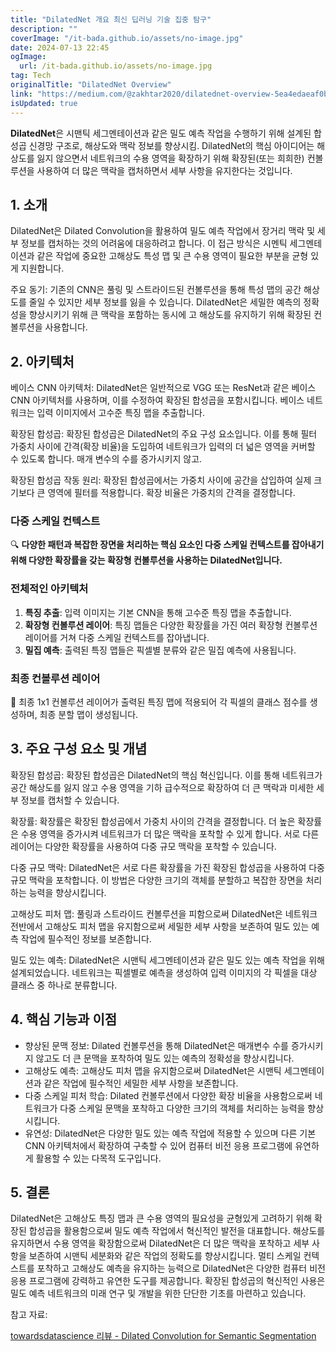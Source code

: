 ```yaml
---
title: "DilatedNet 개요 최신 딥러닝 기술 집중 탐구"
description: ""
coverImage: "/it-bada.github.io/assets/no-image.jpg"
date: 2024-07-13 22:45
ogImage:
  url: /it-bada.github.io/assets/no-image.jpg
tag: Tech
originalTitle: "DilatedNet Overview"
link: "https://medium.com/@zakhtar2020/dilatednet-overview-5ea4edaeaf0b"
isUpdated: true
---
```


**DilatedNet**은 시맨틱 세그멘테이션과 같은 밀도 예측 작업을 수행하기 위해 설계된 합성곱 신경망 구조로, 해상도와 맥락 정보를 향상시킴. DilatedNet의 핵심 아이디어는 해상도를 잃지 않으면서 네트워크의 수용 영역을 확장하기 위해 확장된(또는 희희한) 컨볼루션을 사용하여 더 많은 맥락을 캡처하면서 세부 사항을 유지한다는 것입니다.

## 1. 소개

DilatedNet은 Dilated Convolution을 활용하여 밀도 예측 작업에서 장거리 맥락 및 세부 정보를 캡처하는 것의 어려움에 대응하려고 합니다. 이 접근 방식은 시멘틱 세그멘테이션과 같은 작업에 중요한 고해상도 특성 맵 및 큰 수용 영역이 필요한 부분을 균형 있게 지원합니다.

주요 동기: 기존의 CNN은 풀링 및 스트라이드된 컨볼루션을 통해 특성 맵의 공간 해상도를 줄일 수 있지만 세부 정보를 잃을 수 있습니다. DilatedNet은 세밀한 예측의 정확성을 향상시키기 위해 큰 맥락을 포함하는 동시에 고 해상도를 유지하기 위해 확장된 컨볼루션을 사용합니다.

<!-- cozy-coder - 수평 -->

<ins class="adsbygoogle"
     style="display:block"
     data-ad-client="ca-pub-4877378276818686"
     data-ad-slot="1107185301"
     data-ad-format="auto"
     data-full-width-responsive="true"></ins>

<script>
     (adsbygoogle = window.adsbygoogle || []).push({});
</script>

## 2. 아키텍처

베이스 CNN 아키텍처: DilatedNet은 일반적으로 VGG 또는 ResNet과 같은 베이스 CNN 아키텍처를 사용하며, 이를 수정하여 확장된 합성곱을 포함시킵니다. 베이스 네트워크는 입력 이미지에서 고수준 특징 맵을 추출합니다.

확장된 합성곱: 확장된 합성곱은 DilatedNet의 주요 구성 요소입니다. 이를 통해 필터 가중치 사이에 간격(확장 비율)을 도입하여 네트워크가 입력의 더 넓은 영역을 커버할 수 있도록 합니다. 매개 변수의 수를 증가시키지 않고.

확장된 합성곱 작동 원리: 확장된 합성곱에서는 가중치 사이에 공간을 삽입하여 실제 크기보다 큰 영역에 필터를 적용합니다. 확장 비율은 가중치의 간격을 결정합니다.

<!-- cozy-coder - 수평 -->

<ins class="adsbygoogle"
     style="display:block"
     data-ad-client="ca-pub-4877378276818686"
     data-ad-slot="1107185301"
     data-ad-format="auto"
     data-full-width-responsive="true"></ins>

<script>
     (adsbygoogle = window.adsbygoogle || []).push({});
</script>

### 다중 스케일 컨텍스트

🔍 **다양한 패턴과 복잡한 장면을 처리하는 핵심 요소인 다중 스케일 컨텍스트를 잡아내기 위해 다양한 확장률을 갖는 확장형 컨볼루션을 사용하는 DilatedNet입니다.**

### 전체적인 아키텍처

1. **특징 추출**: 입력 이미지는 기본 CNN을 통해 고수준 특징 맵을 추출합니다.
2. **확장형 컨볼루션 레이어**: 특징 맵들은 다양한 확장률을 가진 여러 확장형 컨볼루션 레이어를 거쳐 다중 스케일 컨텍스트를 잡아냅니다.
3. **밀집 예측**: 출력된 특징 맵들은 픽셀별 분류와 같은 밀집 예측에 사용됩니다.

### 최종 컨볼루션 레이어

🌟 최종 1x1 컨볼루션 레이어가 출력된 특징 맵에 적용되어 각 픽셀의 클래스 점수를 생성하며, 최종 분할 맵이 생성됩니다.

<!-- cozy-coder - 수평 -->

<ins class="adsbygoogle"
     style="display:block"
     data-ad-client="ca-pub-4877378276818686"
     data-ad-slot="1107185301"
     data-ad-format="auto"
     data-full-width-responsive="true"></ins>

<script>
     (adsbygoogle = window.adsbygoogle || []).push({});
</script>

## 3. 주요 구성 요소 및 개념

확장된 합성곱: 확장된 합성곱은 DilatedNet의 핵심 혁신입니다. 이를 통해 네트워크가 공간 해상도를 잃지 않고 수용 영역을 기하 급수적으로 확장하여 더 큰 맥락과 미세한 세부 정보를 캡처할 수 있습니다.

확장률: 확장률은 확장된 합성곱에서 가중치 사이의 간격을 결정합니다. 더 높은 확장률은 수용 영역을 증가시켜 네트워크가 더 많은 맥락을 포착할 수 있게 합니다. 서로 다른 레이어는 다양한 확장률을 사용하여 다중 규모 맥락을 포착할 수 있습니다.

다중 규모 맥락: DilatedNet은 서로 다른 확장률을 가진 확장된 합성곱을 사용하여 다중 규모 맥락을 포착합니다. 이 방법은 다양한 크기의 객체를 분할하고 복잡한 장면을 처리하는 능력을 향상시킵니다.

<!-- cozy-coder - 수평 -->

<ins class="adsbygoogle"
     style="display:block"
     data-ad-client="ca-pub-4877378276818686"
     data-ad-slot="1107185301"
     data-ad-format="auto"
     data-full-width-responsive="true"></ins>

<script>
     (adsbygoogle = window.adsbygoogle || []).push({});
</script>

고해상도 피처 맵: 풀링과 스트라이드 컨볼루션을 피함으로써 DilatedNet은 네트워크 전반에서 고해상도 피처 맵을 유지함으로써 세밀한 세부 사항을 보존하여 밀도 있는 예측 작업에 필수적인 정보를 보존합니다.

밀도 있는 예측: DilatedNet은 시맨틱 세그멘테이션과 같은 밀도 있는 예측 작업을 위해 설계되었습니다. 네트워크는 픽셀별로 예측을 생성하여 입력 이미지의 각 픽셀을 대상 클래스 중 하나로 분류합니다.

## 4. 핵심 기능과 이점

- 향상된 문맥 정보: Dilated 컨볼루션을 통해 DilatedNet은 매개변수 수를 증가시키지 않고도 더 큰 문맥을 포착하여 밀도 있는 예측의 정확성을 향상시킵니다.
- 고해상도 예측: 고해상도 피처 맵을 유지함으로써 DilatedNet은 시맨틱 세그멘테이션과 같은 작업에 필수적인 세밀한 세부 사항을 보존합니다.
- 다중 스케일 피처 학습: Dilated 컨볼루션에서 다양한 확장 비율을 사용함으로써 네트워크가 다중 스케일 문맥을 포착하고 다양한 크기의 객체를 처리하는 능력을 향상시킵니다.
- 유연성: DilatedNet은 다양한 밀도 있는 예측 작업에 적용할 수 있으며 다른 기본 CNN 아키텍처에서 확장하여 구축할 수 있어 컴퓨터 비전 응용 프로그램에 유연하게 활용할 수 있는 다목적 도구입니다.

<!-- cozy-coder - 수평 -->

<ins class="adsbygoogle"
     style="display:block"
     data-ad-client="ca-pub-4877378276818686"
     data-ad-slot="1107185301"
     data-ad-format="auto"
     data-full-width-responsive="true"></ins>

<script>
     (adsbygoogle = window.adsbygoogle || []).push({});
</script>

## 5. 결론

DilatedNet은 고해상도 특징 맵과 큰 수용 영역의 필요성을 균형있게 고려하기 위해 확장된 합성곱을 활용함으로써 밀도 예측 작업에서 혁신적인 발전을 대표합니다. 해상도를 유지하면서 수용 영역을 확장함으로써 DilatedNet은 더 많은 맥락을 포착하고 세부 사항을 보존하여 시맨틱 세분화와 같은 작업의 정확도를 향상시킵니다. 멀티 스케일 컨텍스트를 포착하고 고해상도 예측을 유지하는 능력으로 DilatedNet은 다양한 컴퓨터 비전 응용 프로그램에 강력하고 유연한 도구를 제공합니다. 확장된 합성곱의 혁신적인 사용은 밀도 예측 네트워크의 미래 연구 및 개발을 위한 단단한 기초를 마련하고 있습니다.

참고 자료:

[towardsdatascience 리뷰 - Dilated Convolution for Semantic Segmentation](https://towardsdatascience.com/review-dilated-convolution-semantic-segmentation-9d5a5bd768f5)
